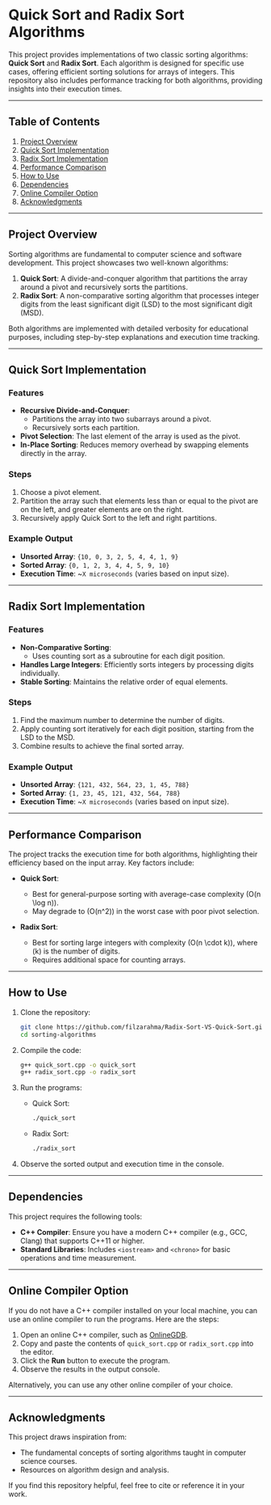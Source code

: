 # Quick Sort and Radix Sort Algorithms

This project provides implementations of two classic sorting algorithms: **Quick Sort** and **Radix Sort**. Each algorithm is designed for specific use cases, offering efficient sorting solutions for arrays of integers. This repository also includes performance tracking for both algorithms, providing insights into their execution times.

---

## Table of Contents

1. [Project Overview](#project-overview)
2. [Quick Sort Implementation](#quick-sort-implementation)
3. [Radix Sort Implementation](#radix-sort-implementation)
4. [Performance Comparison](#performance-comparison)
5. [How to Use](#how-to-use)
6. [Dependencies](#dependencies)
7. [Online Compiler Option](#online-compiler-option)
8. [Acknowledgments](#acknowledgments)

---

## Project Overview

Sorting algorithms are fundamental to computer science and software development. This project showcases two well-known algorithms:

1. **Quick Sort**: A divide-and-conquer algorithm that partitions the array around a pivot and recursively sorts the partitions.
2. **Radix Sort**: A non-comparative sorting algorithm that processes integer digits from the least significant digit (LSD) to the most significant digit (MSD).

Both algorithms are implemented with detailed verbosity for educational purposes, including step-by-step explanations and execution time tracking.

---

## Quick Sort Implementation

### Features

-   **Recursive Divide-and-Conquer**:
    -   Partitions the array into two subarrays around a pivot.
    -   Recursively sorts each partition.
-   **Pivot Selection**: The last element of the array is used as the pivot.
-   **In-Place Sorting**: Reduces memory overhead by swapping elements directly in the array.

### Steps

1. Choose a pivot element.
2. Partition the array such that elements less than or equal to the pivot are on the left, and greater elements are on the right.
3. Recursively apply Quick Sort to the left and right partitions.

### Example Output

-   **Unsorted Array**: `{10, 0, 3, 2, 5, 4, 4, 1, 9}`
-   **Sorted Array**: `{0, 1, 2, 3, 4, 4, 5, 9, 10}`
-   **Execution Time**: ~`X microseconds` (varies based on input size).

---

## Radix Sort Implementation

### Features

-   **Non-Comparative Sorting**:
    -   Uses counting sort as a subroutine for each digit position.
-   **Handles Large Integers**: Efficiently sorts integers by processing digits individually.
-   **Stable Sorting**: Maintains the relative order of equal elements.

### Steps

1. Find the maximum number to determine the number of digits.
2. Apply counting sort iteratively for each digit position, starting from the LSD to the MSD.
3. Combine results to achieve the final sorted array.

### Example Output

-   **Unsorted Array**: `{121, 432, 564, 23, 1, 45, 788}`
-   **Sorted Array**: `{1, 23, 45, 121, 432, 564, 788}`
-   **Execution Time**: ~`X microseconds` (varies based on input size).

---

## Performance Comparison

The project tracks the execution time for both algorithms, highlighting their efficiency based on the input array. Key factors include:

-   **Quick Sort**:

    -   Best for general-purpose sorting with average-case complexity \(O(n \log n)\).
    -   May degrade to \(O(n^2)\) in the worst case with poor pivot selection.

-   **Radix Sort**:
    -   Best for sorting large integers with complexity \(O(n \cdot k)\), where \(k\) is the number of digits.
    -   Requires additional space for counting arrays.

---

## How to Use

1. Clone the repository:

    ```bash
    git clone https://github.com/filzarahma/Radix-Sort-VS-Quick-Sort.git
    cd sorting-algorithms
    ```

2. Compile the code:

    ```bash
    g++ quick_sort.cpp -o quick_sort
    g++ radix_sort.cpp -o radix_sort
    ```

3. Run the programs:

    - Quick Sort:
        ```bash
        ./quick_sort
        ```
    - Radix Sort:
        ```bash
        ./radix_sort
        ```

4. Observe the sorted output and execution time in the console.

---

## Dependencies

This project requires the following tools:

-   **C++ Compiler**: Ensure you have a modern C++ compiler (e.g., GCC, Clang) that supports C++11 or higher.
-   **Standard Libraries**: Includes `<iostream>` and `<chrono>` for basic operations and time measurement.

---

## Online Compiler Option

If you do not have a C++ compiler installed on your local machine, you can use an online compiler to run the programs. Here are the steps:

1. Open an online C++ compiler, such as [OnlineGDB](https://www.onlinegdb.com/online_c++_compiler).
2. Copy and paste the contents of `quick_sort.cpp` or `radix_sort.cpp` into the editor.
3. Click the **Run** button to execute the program.
4. Observe the results in the output console.

Alternatively, you can use any other online compiler of your choice.

---

## Acknowledgments

This project draws inspiration from:

-   The fundamental concepts of sorting algorithms taught in computer science courses.
-   Resources on algorithm design and analysis.

If you find this repository helpful, feel free to cite or reference it in your work.
